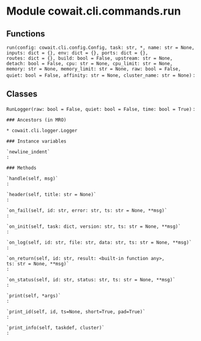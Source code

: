 Module cowait.cli.commands.run
==============================

Functions
---------

    
`run(config: cowait.cli.config.Config, task: str, *, name: str = None, inputs: dict = {}, env: dict = {}, ports: dict = {}, routes: dict = {}, build: bool = False, upstream: str = None, detach: bool = False, cpu: str = None, cpu_limit: str = None, memory: str = None, memory_limit: str = None, raw: bool = False, quiet: bool = False, affinity: str = None, cluster_name: str = None)`
:   

Classes
-------

`RunLogger(raw: bool = False, quiet: bool = False, time: bool = True)`
:   

    ### Ancestors (in MRO)

    * cowait.cli.logger.Logger

    ### Instance variables

    `newline_indent`
    :

    ### Methods

    `handle(self, msg)`
    :

    `header(self, title: str = None)`
    :

    `on_fail(self, id: str, error: str, ts: str = None, **msg)`
    :

    `on_init(self, task: dict, version: str, ts: str = None, **msg)`
    :

    `on_log(self, id: str, file: str, data: str, ts: str = None, **msg)`
    :

    `on_return(self, id: str, result: <built-in function any>, ts: str = None, **msg)`
    :

    `on_status(self, id: str, status: str, ts: str = None, **msg)`
    :

    `print(self, *args)`
    :

    `print_id(self, id, ts=None, short=True, pad=True)`
    :

    `print_info(self, taskdef, cluster)`
    :